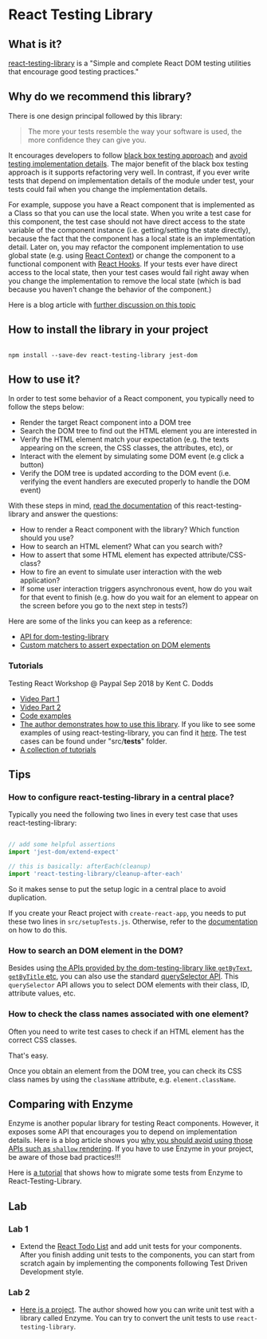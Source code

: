 # React Testing Library

## What is it?

[react-testing-library](https://github.com/kentcdodds/react-testing-library) is a "Simple and complete React DOM testing utilities that encourage good testing practices."

## Why do we recommend this library?

There is one design principal followed by this library:

> The more your tests resemble the way your software is used, the more confidence they can give you.

It encourages developers to follow [black box testing approach](http://softwaretestingfundamentals.com/black-box-testing/) and [avoid testing implementation details](https://blog.kentcdodds.com/testing-implementation-details-ccb8d269586). The major benefit of the black box testing approach is it supports refactoring very well. In contrast, if you ever write tests that depend on implementation details of the module under test, your tests could fail when you change the implementation details.

For example, suppose you have a React component that is implemented as a Class so that you can use the local state. When you write a test case for this component, the test case should not have direct access to the state variable of the component instance (i.e. getting/setting the state directly), because the fact that the component has a local state is an implementation detail. Later on, you may refactor the component implementation to use global state (e.g. using [React Context](https://reactjs.org/docs/context.html)) or change the component to a functional component with [React Hooks](https://reactjs.org/docs/hooks-intro.html). If your tests ever have direct access to the local state, then your test cases would fail right away when you change the implementation to remove the local state (which is bad because you haven't change the behavior of the component.)

Here is a blog article with [further discussion on this topic](https://blog.kentcdodds.com/react-hooks-whats-going-to-happen-to-my-tests-df4c2b4d67b7)

## How to install the library in your project

```shell

npm install --save-dev react-testing-library jest-dom

```

## How to use it?

In order to test some behavior of a React component, you typically need to follow the steps below:

- Render the target React component into a DOM tree
- Search the DOM tree to find out the HTML element you are interested in
- Verify the HTML element match your expectation (e.g. the texts appearing on the screen, the CSS classes, the attributes, etc), or
- Interact with the element by simulating some DOM event (e.g click a button)
- Verify the DOM tree is updated according to the DOM event (i.e. verifying the event handlers are executed properly to handle the DOM event)

With these steps in mind, [read the documentation](https://testing-library.com/docs/react-testing-library/intro) of this react-testing-library and answer the questions:

 - How to render a React component with the library? Which function should you use?
 - How to search an HTML element? What can you search with?
 - How to assert that some HTML element has expected attribute/CSS-class?
 - How to fire an event to simulate user interaction with the web application?
 - If some user interaction triggers asynchronous event, how do you wait for that event to finish (e.g. how do you wait for an element to appear on the screen before you go to the next step in tests?)

Here are some of the links you can keep as a reference:

- [API for dom-testing-library](https://testing-library.com/docs/api-queries)
- [Custom matchers to assert expectation on DOM elements](https://github.com/gnapse/jest-dom)


### Tutorials

Testing React Workshop @ Paypal Sep 2018 by Kent C. Dodds

- [Video Part 1](https://www.youtube.com/watch?v=w6KCDFssHFA) 
- [Video Part 2](https://www.youtube.com/watch?v=OP2c0gs369U)
- [Code examples](https://github.com/kentcdodds/react-testing-library-course/tree/workshop-2018-09)
- [The author demonstrates how to use this library](https://www.youtube.com/watch?v=kCR3JAR7CHE&list=PLV5CVI1eNcJgCrPH_e6d57KRUTiDZgs0u). If you like to see some examples of using react-testing-library, you can find it [here](https://github.com/kentcdodds/react-testing-library-course). The test cases can be found under "src/__tests__" folder.
- [A collection of tutorials](https://testing-library.com/docs/learning)

## Tips

### How to configure react-testing-library in a central place?

Typically you need the following two lines in every test case that uses react-testing-library:

```javascript

// add some helpful assertions
import 'jest-dom/extend-expect'

// this is basically: afterEach(cleanup)
import 'react-testing-library/cleanup-after-each'

```

So it makes sense to put the setup logic in a central place to avoid duplication.

If you create your React project with `create-react-app`, you needs to put these two lines in `src/setupTests.js`. Otherwise, refer to the [documentation](https://testing-library.com/docs/react-testing-library/setup#global-config) on how to do this.

### How to search an DOM element in the DOM?

Besides using [the APIs provided by the dom-testing-library like `getByText`, `getByTitle` etc](https://testing-library.com/docs/api-queries), you can also use the standard [querySelector API](https://developer.mozilla.org/en-US/docs/Web/API/Document/querySelector). This `querySelector` API allows you to select DOM elements with their class, ID, attribute values, etc.

### How to check the class names associated with one element?

Often you need to write test cases to check if an HTML element has the correct CSS classes.

That's easy.

Once you obtain an element from the DOM tree, you can check its CSS class names by using the `className` attribute, e.g. `element.className`.

## Comparing with Enzyme

Enzyme is another popular library for testing React components. However, it exposes some API that encourages you to depend on implementation details. Here is a blog article shows you [why you should avoid using those APIs such as `shallow` rendering](https://blog.kentcdodds.com/why-i-never-use-shallow-rendering-c08851a68bb7). If you have to use Enzyme in your project, be aware of those bad practices!!!

Here is [a tutorial](https://medium.com/flatiron-labs/refactoring-an-enzyme-component-test-to-use-react-testing-library-f5c36da6716f) that shows how to migrate some tests from Enzyme to React-Testing-Library.

## Lab

### Lab 1

- Extend the [React Todo List](https://github.com/thoughtworks-jumpstart/react-todo-list) and add unit tests for your components. After you finish adding unit tests to the components, you can start from scratch again by implementing the components following Test Driven Development style.

### Lab 2

- [Here is a project](https://github.com/pinglinh/tutorial-the-guardian-search-app/tree/functional-app). The author showed how you can write unit test with a library called Enzyme. You can try to convert the unit tests to use `react-testing-library`.